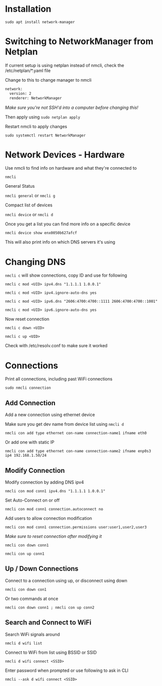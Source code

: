 # Installation
`sudo apt install network-manager`

# Switching to NetworkManager from Netplan
If current setup is using netplan instead of nmcli, check the /etc/netplan/*.yaml file

Change to this to change manager to nmcli

```bash
network:
  version: 2
  renderer: NetworkManager
```

*Make sure you're not SSH'd into a computer before changing this!*

Then apply using `sudo netplan apply`

Restart nmcli to apply changes

`sudo systemctl restart NetworkManager`

# Network Devices - Hardware
Use nmcli to find info on hardware and what they're connected to

`nmcli`

General Status

`nmcli general` or `nmcli g`

Compact list of devices

`nmcli device` or `nmcli d`

Once you get a list you can find more info on a specific device

`nmcli device show enx0050b627afcf`

This will also print info on which DNS servers it's using

# Changing DNS
`nmcli c` will show connections, copy ID and use for following

`nmcli c mod <UID> ipv4.dns "1.1.1.1 1.0.0.1"`

`nmcli c mod <UID> ipv4.ignore-auto-dns yes`

`nmcli c mod <UID> ipv6.dns "2606:4700:4700::1111 2606:4700:4700::1001"`

`nmcli c mod <UID> ipv6.ignore-auto-dns yes`

Now reset connection

`nmcli c down <UID>`

`nmcli c up <UID>`

Check with /etc/resolv.conf to make sure it worked

# Connections
Print all connections, including past WiFi connections

`sudo nmcli connection`

## Add Connection
Add a new connection using ethernet device

Make sure you get dev name from device list using `nmcli d`

`nmcli con add type ethernet con-name connection-name1 ifname eth0`

Or add one with static IP

`nmcli con add type ethernet con-name connection-name2 ifname enp0s3 ip4 192.168.1.50/24`

## Modify Connection
Modify connection by adding DNS ipv4

`nmcli con mod conn1 ipv4.dns "1.1.1.1 1.0.0.1"`

Set Auto-Connect on or off

`nmcli con mod conn1 connection.autoconnect no`

Add users to allow connection modification

`nmcli con mod conn1 connection.permissions user:user1,user2,user3`

*Make sure to reset connection after modifying it*

`nmcli con down conn1`

`nmcli con up conn1`

## Up / Down Connections
Connect to a connection using up, or disconnect using down

`nmcli con down con1`

Or two commands at once

`nmcli con down conn1 ; nmcli con up conn2`

## Search and Connect to WiFi
Search WiFi signals around

`nmcli d wifi list`

Connect to WiFi from list using BSSID or SSID

`nmcli d wifi connect <SSID>`

Enter password when prompted or use following to ask in CLI

`nmcli --ask d wifi connect <SSID>`
